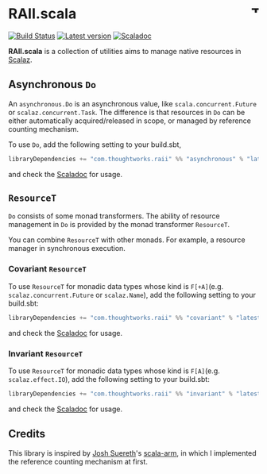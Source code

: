 # RAII.scala <a href="http://thoughtworks.com/"><img align="right" src="https://www.thoughtworks.com/imgs/tw-logo.png" title="ThoughtWorks" height="15"/></a>

[![Build Status](https://travis-ci.org/ThoughtWorksInc/RAII.scala.svg?branch=master)](https://travis-ci.org/ThoughtWorksInc/RAII.scala)
[![Latest version](https://index.scala-lang.org/thoughtworksinc/raii.scala/asynchronous/latest.svg)](https://index.scala-lang.org/thoughtworksinc/raii.scala/asynchronous)
[![Scaladoc](https://javadoc.io/badge/com.thoughtworks.raii/asynchronous_2.11.svg?label=scaladoc)](https://javadoc.io/page/com.thoughtworks.raii/asynchronous_2.11/latest/com/thoughtworks/raii/package.html)

**RAII.scala** is a collection of utilities aims to manage native resources in [Scalaz](http://scalaz.org).

## Asynchronous `Do`

An `asynchronous.Do` is an asynchronous value, like `scala.concurrent.Future` or `scalaz.concurrent.Task`.
The difference is that resources in `Do` can be either automatically acquired/released in scope,
or managed by reference counting mechanism.

To use `Do`, add the following setting to your build.sbt,
             
``` scala
libraryDependencies += "com.thoughtworks.raii" %% "asynchronous" % "latest.release"
```

and check the [Scaladoc](https://javadoc.io/page/com.thoughtworks.raii/asynchronous_2.11/latest/com/thoughtworks/raii/asynchronous$$Do.html) for usage.

## `ResourceT`

`Do` consists of some monad transformers.
The ability of resource management in `Do` is provided by the monad transformer `ResourceT`.

You can combine `ResourceT` with other monads. For example, a resource manager in synchronous execution.

### Covariant `ResourceT`

To use `ResourceT` for monadic data types whose kind is `F[+A]`(e.g. `scalaz.concurrent.Future` or `scalaz.Name`),
add the following setting to your build.sbt:

``` scala
libraryDependencies += "com.thoughtworks.raii" %% "covariant" % "latest.release"
```

and check the [Scaladoc](https://javadoc.io/page/com.thoughtworks.raii/covariant_2.11/latest/com/thoughtworks/raii/covariant$$ResourceT.html) for usage.

### Invariant `ResourceT`

To use `ResourceT` for monadic data types whose kind is `F[A]`(e.g. `scalaz.effect.IO`),
add the following setting to your build.sbt:

 
``` scala
libraryDependencies += "com.thoughtworks.raii" %% "invariant" % "latest.release"
```

and check the [Scaladoc](https://javadoc.io/page/com.thoughtworks.raii/invariant_2.11/latest/com/thoughtworks/raii/invariant$$ResourceT.html) for usage.

## Credits

This library is inspired by [Josh Suereth](https://github.com/jsuereth)'s [scala-arm](https://github.com/jsuereth/scala-arm),
in which I implemented the reference counting mechanism at first.
